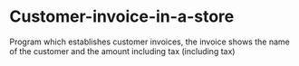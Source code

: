 # Customer-invoice-in-a-store
Program which establishes customer invoices, the invoice shows the name of the customer and the amount including tax (including tax)
